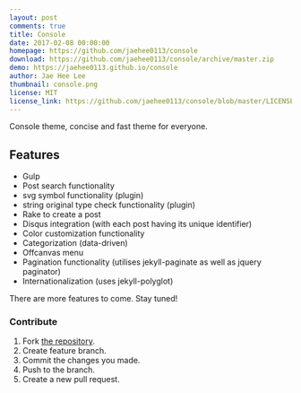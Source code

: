 ```yaml
---
layout: post
comments: true
title: Console
date: 2017-02-08 00:00:00
homepage: https://github.com/jaehee0113/console
download: https://github.com/jaehee0113/console/archive/master.zip
demo: https://jaehee0113.github.io/console
author: Jae Hee Lee
thumbnail: console.png
license: MIT
license_link: https://github.com/jaehee0113/console/blob/master/LICENSE.txt
---
```


Console theme, concise and fast theme for everyone.

## Features

* Gulp
* Post search functionality
* svg symbol functionality (plugin)
* string original type check functionality (plugin)
* Rake to create a post
* Disqus integration (with each post having its unique identifier)
* Color customization functionality
* Categorization (data-driven)
* Offcanvas menu
* Pagination functionality (utilises jekyll-paginate as well as jquery paginator)
* Internationalization (uses jekyll-polyglot)

There are more features to come. Stay tuned!

### Contribute

1. Fork [the repository](https://github.com/jaehee0113/console).
2. Create feature branch.
3. Commit the changes you made.
4. Push to the branch.
5. Create a new pull request.
